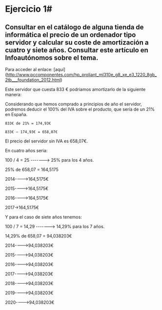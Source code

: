 # Ejercicio 1#
## Consultar en el catálogo de alguna tienda de informática el precio de un ordenador tipo servidor y calcular su coste de amortización a cuatro y siete años. Consultar este artículo en Infoautónomos sobre el tema. ##

Para acceder al enlace: [aquí] (http://www.pccomponentes.com/hp_proliant_ml310e_g8_xe_e3_1220_8gb_2tb___foundation_2012.html)

Este servidor que cuesta 833 € podriamos amortizarlo de la siguiente manera: 

Considerando que hemos comprado a principios de año el servidor, podremos deducir el 100% del IVA sobre el producto, que sería de un 21% en España. 

	833€ de 21% = 174,93€
	
	833€ – 174,93€ = 658,07€
	
El precio del servidor sin IVA es 658,07€.

En cuatro años seria:

100 / 4 = 25   -------> 25% para los 4 años.

25% de 658,07 = 164,5175

2014---->164,5175€

2015---->164,5175€

2016---->164,5175€

2017->164,5175€

Y para el caso de siete años tenemos:

100 / 7 = 14,29   ------->  14,29% para los 7 años.

14,29% de 658,07 = 94,038203€

2014---->94,038203€

2015---->94,038203€

2016---->94,038203€

2017---->94,038203€

2018---->94,038203€

2019---->94,038203€

2020---->94,038203€
